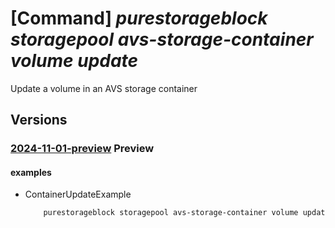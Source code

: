 # [Command] _purestorageblock storagepool avs-storage-container volume update_

Update a volume in an AVS storage container

## Versions

### [2024-11-01-preview](/Resources/mgmt-plane/L3N1YnNjcmlwdGlvbnMve30vcmVzb3VyY2Vncm91cHMve30vcHJvdmlkZXJzL3B1cmVzdG9yYWdlLmJsb2NrL3N0b3JhZ2Vwb29scy97fS9hdnNzdG9yYWdlY29udGFpbmVycy97fS92b2x1bWVzL3t9/2024-11-01-preview.xml) **Preview**

<!-- mgmt-plane /subscriptions/{}/resourcegroups/{}/providers/purestorage.block/storagepools/{}/avsstoragecontainers/{}/volumes/{} 2024-11-01-preview -->

#### examples

- ContainerUpdateExample
    ```bash
        purestorageblock storagepool avs-storage-container volume update --resource-group rgpurestorage --storage-pool-name storagePoolname --storage-container-name name --volume-id id1 --soft-deletion {"destroyed": false}
    ```

